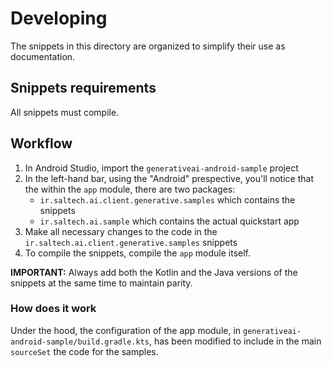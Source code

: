 # Developing

The snippets in this directory are organized to simplify their use as documentation.

## Snippets requirements

All snippets must compile.

## Workflow

1. In Android Studio, import the `generativeai-android-sample` project
2. In the left-hand bar, using the "Android" prespective, you'll
   notice that the within the `app` module, there are two packages:
   - `ir.saltech.ai.client.generative.samples` which contains the snippets
   - `ir.saltech.ai.sample` which contains the actual quickstart app
3. Make all necessary changes to the code in the
   `ir.saltech.ai.client.generative.samples` snippets
4. To compile the snippets, compile the `app` module itself.

**IMPORTANT:** Always add both the Kotlin and the Java versions of the
snippets at the same time to maintain parity.

### How does it work

Under the hood, the configuration of the app module, in
`generativeai-android-sample/build.gradle.kts`, has been modified to
include in the main `sourceSet` the code for the samples.
